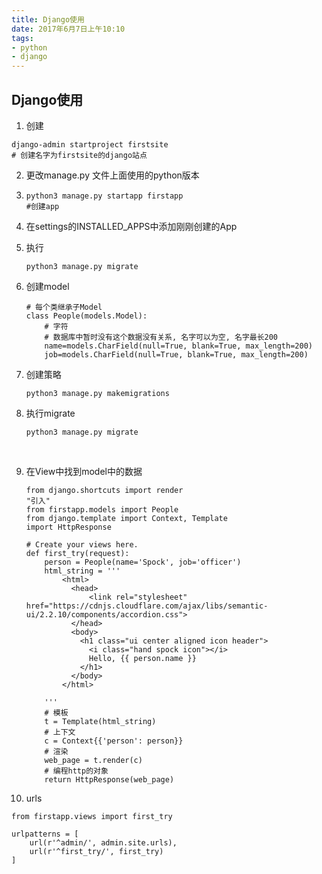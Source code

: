 ```yaml
---
title: Django使用
date: 2017年6月7日上午10:10
tags: 
- python
- django
---
```


## Django使用

1. 创建

```shell
django-admin startproject firstsite
# 创建名字为firstsite的django站点
```



2. 更改manage.py 文件上面使用的python版本

3. ```shell
   python3 manage.py startapp firstapp
   #创建app
   ```

4. 在settings的INSTALLED_APPS中添加刚刚创建的App

5. 执行

   ```shell
   python3 manage.py migrate
   ```

6. 创建model

   ```django
   # 每个类继承子Model
   class People(models.Model):
       # 字符
       # 数据库中暂时没有这个数据没有关系, 名字可以为空, 名字最长200
       name=models.CharField(null=True, blank=True, max_length=200)
       job=models.CharField(null=True, blank=True, max_length=200)
   ```

7. 创建策略

   ```shell
   python3 manage.py makemigrations
   ```

8. 执行migrate

   ```shell
   python3 manage.py migrate
   ```

   ​

9. 在View中找到model中的数据

   ```django
   from django.shortcuts import render
   "引入"
   from firstapp.models import People
   from django.template import Context, Template
   import HttpResponse

   # Create your views here.
   def first_try(request):
       person = People(name='Spock', job='officer')
       html_string = '''
           <html>
             <head>
                 <link rel="stylesheet" href="https://cdnjs.cloudflare.com/ajax/libs/semantic-ui/2.2.10/components/accordion.css">
             </head>
             <body>
               <h1 class="ui center aligned icon header">
                 <i class="hand spock icon"></i>
                 Hello, {{ person.name }}
               </h1>
             </body>
           </html>

       '''
       # 模板
       t = Template(html_string)
       # 上下文
       c = Context{{'person': person}}
       # 渲染
       web_page = t.render(c)
       # 编程http的对象
       return HttpResponse(web_page)

   ```

10. urls

   ```django
   from firstapp.views import first_try

   urlpatterns = [
       url(r'^admin/', admin.site.urls),
       url(r'^first_try/', first_try)
   ]
   ```

   ​